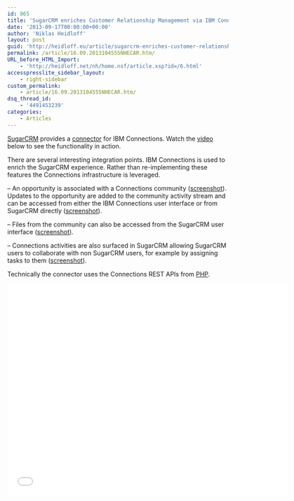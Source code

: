 ```yaml
---
id: 865
title: 'SugarCRM enriches Customer Relationship Management via IBM Connections Communities'
date: '2013-09-17T00:00:00+00:00'
author: 'Niklas Heidloff'
layout: post
guid: 'http://heidloff.eu/article/sugarcrm-enriches-customer-relationship-management-via-ibm-connections-communities/'
permalink: /article/16.09.2013104555NHECAR.htm/
URL_before_HTML_Import:
    - 'http://heidloff.net/nh/home.nsf/article.xsp?id=/6.html'
accesspresslite_sidebar_layout:
    - right-sidebar
custom_permalink:
    - article/16.09.2013104555NHECAR.htm/
dsq_thread_id:
    - '4491453239'
categories:
    - Articles
---
```


[SugarCRM](http://www.sugarcrm.com/company-overview) provides a [connector](http://www.sugarexchange.com/product_details.php?product=1278) for IBM Connections. Watch the [video](http://www.youtube.com/watch?v=5LgnKRsT6Hk) below to see the functionality in action.

There are several interesting integration points. IBM Connections is used to enrich the SugarCRM experience. Rather than re-implementing these features the Connections infrastructure is leveraged.

– An opportunity is associated with a Connections community ([screenshot](http://www.sugarexchange.com/screenshots/screenshot.php/1278/3451/fullsize/Select%20Community.jpg)). Updates to the opportunity are added to the community activity stream and can be accessed from either the IBM Connections user interface or from SugarCRM directly ([screenshot](http://www.sugarexchange.com/screenshots/screenshot.php/1278/3452/fullsize/Updates.jpg)).

– Files from the community can also be accessed from the SugarCRM user interface ([screenshot](http://www.sugarexchange.com/screenshots/screenshot.php/1278/3450/fullsize/Files.jpg)).

– Connections activities are also surfaced in SugarCRM allowing SugarCRM users to collaborate with non SugarCRM users, for example by assigning tasks to them ([screenshot](http://www.sugarexchange.com/screenshots/screenshot.php/1278/3447/fullsize/Activities.jpg)).

Technically the connector uses the Connections REST APIs from [PHP](https://github.com/sugarcrm/ibm_connections/tree/master/SugarModules/connectors/connections).

<iframe allowfullscreen="" frameborder="0" height="480" src="//www.youtube.com/embed/5LgnKRsT6Hk" width="640"></iframe>